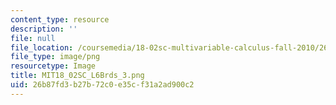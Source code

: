 ```yaml
---
content_type: resource
description: ''
file: null
file_location: /coursemedia/18-02sc-multivariable-calculus-fall-2010/26b87fd3b27b72c0e35cf31a2ad900c2_MIT18_02SC_L6Brds_3.png
file_type: image/png
resourcetype: Image
title: MIT18_02SC_L6Brds_3.png
uid: 26b87fd3-b27b-72c0-e35c-f31a2ad900c2
---
```

